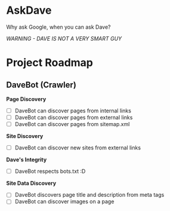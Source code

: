 # AskDave
Why ask Google, when you can ask Dave?

*WARNING - DAVE IS NOT A VERY SMART GUY*

# Project Roadmap
## DaveBot (Crawler)
**Page Discovery**
- [ ] DaveBot can discover pages from internal links
- [ ] DaveBot can discover pages from external links
- [ ] DaveBot can discover pages from sitemap.xml

**Site Discovery**
- [ ] DaveBot can discover new sites from external links

**Dave's Integrity**
- [ ] DaveBot respects bots.txt :D

**Site Data Discovery**
- [ ] DaveBot discovers page title and description from meta tags
- [ ] DaveBot can discover images on a page
